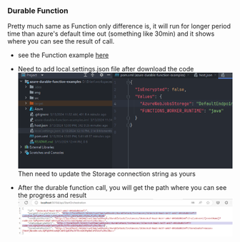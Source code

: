 ### Durable Function
Pretty much same as Function only difference is, it will run for longer period time than azure's default time out (something like 30min)
and it shows where you can see the result of call.

* see the Function example [here](https://github.com/allthatjava/azure-function-example-in-java)

* Need to add local.settings.json file after download the code
![img/local.settings.json.png](img/local.settings.json.png)
Then need to update the Storage connection string as yours

* After the durable function call, you will get the path where you can see the progress and result
![img/status-get.png](img/status-get.png)